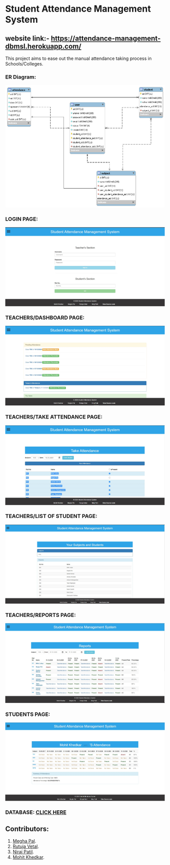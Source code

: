 # Student Attendance Management System

## website link:-  https://attendance-management-dbmsl.herokuapp.com/

This project aims to ease out the manual attendance taking process in Schools/Colleges.

### ER Diagram:
![](/Screenshots/ERD.png)


### LOGIN PAGE: 
![](/Screenshots/Login-page.JPG)

### TEACHERS/DASHBOARD PAGE:
![](/Screenshots/Dashboard.JPG)

### TEACHERS/TAKE ATTENDANCE PAGE:
![](/Screenshots/take-attendance.JPG)

### TEACHERS/LIST OF STUDENT PAGE:
![](/Screenshots/list-of-student.JPG )

### TEACHERS/REPORTS PAGE:
![](/Screenshots/reports.JPG)

### STUDENTS PAGE:
![](/Screenshots/student-section.JPG)

### DATABASE: [CLICK HERE](/database/database.sql)


## Contributors:

1. [Megha Pal](https://github.com/meghapal02).
2. [Rutuja Vetal](https://github.com/RutujaVetal123).
3. [Niraj Patil](https://github.com/niraj2347).
4. [Mohit Khedkar](https://github.com/mohitkhedkar). 
